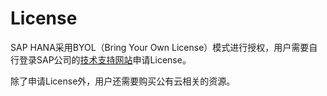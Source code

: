 # License<a name="saphana_02_0017"></a>

SAP HANA采用BYOL（Bring Your Own License）模式进行授权，用户需要自行登录SAP公司的[技术支持网站](https://support.sap.com/home.html)申请License。

除了申请License外，用户还需要购买公有云相关的资源。

